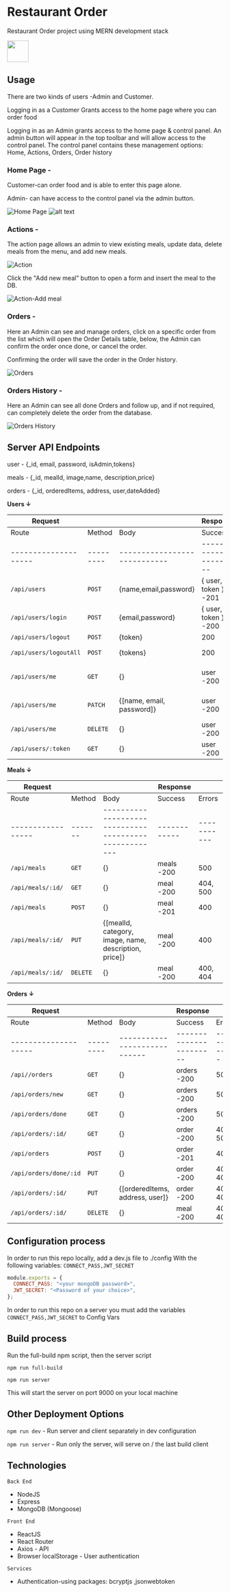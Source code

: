 # Restaurant Order

Restaurant Order project using MERN development stack

<!-- **[Live Demo](https://restaurant-ord.herokuapp.com/)** -->

<a href="https://restaurant-ord.herokuapp.com/" target="_blank"> <img src="./docs/screenshots/demo.png" width="50" height="50"/> </a>

## Usage

There are two kinds of users -Admin and Customer.

Logging in as a Customer Grants access to the home page where you can order food

Logging in as an Admin grants access to the home page & control panel.
An admin button will appear in the top toolbar and will allow access to the control panel.
The control panel contains these management options: Home, Actions, Orders, Order history

### Home Page -

Customer-can order food and is able to enter this page alone.

Admin- can have access to the control panel via the admin button.

![Home Page](./docs/screenshots/resturate_2.png)
![alt text](./docs/screenshots/resturate_2.png?raw=true "Optional Title")


### Actions -

The action page allows an admin to view existing meals, update data, delete meals from the menu, and add new meals.

![Action](./docs/screenshots/resturate_3.png)

Click the "Add new meal" button to open a form and insert the meal to the DB.

![Action-Add meal](./docs/screenshots/resturate_4.png)

### Orders -

Here an Admin can see and manage orders, click on a specific order from the list which will open the Order Details table, below, the Admin can confirm the order once done, or cancel the order.

Confirming the order will save the order in the Order history.

![Orders](./docs/screenshots/resturate_5.png)

### Orders History -

Here an Admin can see all done Orders and follow up, and if not required, can completely delete the order from the database.

![Orders History](./docs/screenshots/resturate_6.png)

## Server API Endpoints

user - {\_id, email, password, isAdmin,tokens}

meals - {\_id, mealId, image,name, description,price}

orders - {\_id, orderedItems, address, user,dateAdded}

<!-- admin - {} -->

**Users ↓**

| Request                |           |                              | Response                |               |
| ---------------------- | --------- | ---------------------------- | ----------------------- | ------------- |
| Route                  | Method    | Body                         | Success                 | Errors        |
| --------------------   | --------- | ---------------------------- | ----------------------- | ------------- |
| `/api/users`           | `POST`    | {name,email,password}        | { user, token } -201    | 400           |
| `/api/users/login`     | `POST`    | {email,password}             | { user, token } -200    | 400           |
| `/api/users/logout`    | `POST`    | {token}                      | 200                     | 400           |
| `/api/users/logoutAll` | `POST`    | {tokens}                     | 200                     | 400, 401      |
| `/api/users/me`        | `GET`     | {}                           | user -200               | 400, 401, 500 |
| `/api/users/me`        | `PATCH`   | {[name, email, password]}    | user -200               | 400, 401, 500 |
| `/api/users/me`        | `DELETE`  | {}                           | user -200               | 500           |
| `/api/users/:token`    | `GET`     | {}                           | user -200               | 500           |

**Meals ↓**

| Request           |          |                                                       | Response     |             |
| ----------------- | -------- | ----------------------------------------------------- | ------------ | ----------- |
| Route             | Method   | Body                                                  | Success      | Errors      |
| ----------------- | -------  | ----------------------------------------------------- | ------------ | ----------- |
| `/api/meals`      | `GET`    | {}                                                    | meals -200   | 500         |
| `/api/meals/:id/` | `GET`    | {}                                                    | meal -200    | 404, 500    |
| `/api/meals`      | `POST`   | {}                                                    | meal -201    | 400         |
| `/api/meals/:id/` | `PUT`    | {[mealId, category, image, name, description, price]} | meal -200    | 400         |
| `/api/meals/:id/` | `DELETE` | {}                                                    | meal -200    | 400, 404    |

**Orders ↓**

| Request                |           |                                 | Response                |               |
| ---------------------- | --------- | ------------------------------- | ----------------------- | ------------- |
| Route                  | Method    | Body                            | Success                 | Errors        |
| --------------------   | --------- | ----------------------------    | ----------------------- | ------------- |
| `/api//orders`         | `GET`     | {}                              | orders -200             | 500           |
| `/api/orders/new`      | `GET`     | {}                              | orders -200             | 500           |
| `/api/orders/done`     | `GET`     | {}                              | orders -200             | 500           |
| `/api/orders/:id/`     | `GET`     | {}                              | order -200              | 404, 500      |
| `/api/orders`          | `POST`    | {}                              | order -201              | 400           |
| `/api/orders/done/:id` | `PUT`     | {}                              | order -200              | 400, 404      |
| `/api/orders/:id/`     | `PUT`     | {[orderedItems, address, user]} | order -200              | 400, 404      |
| `/api/orders/:id/`     | `DELETE`  | {}                              | meal -200               | 400, 404      |

## Configuration process

In order to run this repo locally, add a dev.js file to ./config With the following variables: `CONNECT_PASS,JWT_SECRET`

```javascript
module.exports = {
  CONNECT_PASS: "<your mongoDB password>",
  JWT_SECRET: "<Password of your choice>",
};
```

In order to run this repo on a server you must add the variables `CONNECT_PASS,JWT_SECRET` to Config Vars

## Build process

Run the full-build npm script, then the server script

`npm run full-build`

`npm run server`

This will start the server on port 9000 on your local machine

<!-- In order to run this repo on port 3000, add a .env file with `PORT=3000` -->

## Other Deployment Options

`npm run dev` - Run server and client separately in dev configuration

`npm run server` - Run only the server, will serve on / the last build client

## Technologies

`Back End`

- NodeJS
- Express
- MongoDB (Mongoose)

`Front End`

- ReactJS
- React Router
- Axios - API
- Browser localStorage - User authentication

`Services`

- Authentication-using packages: bcryptjs ,jsonwebtoken
<!-- - Firebase - Google authentication
- Google Extensions - Site extension
- Chrome Alarm API - Extension notifications -->
